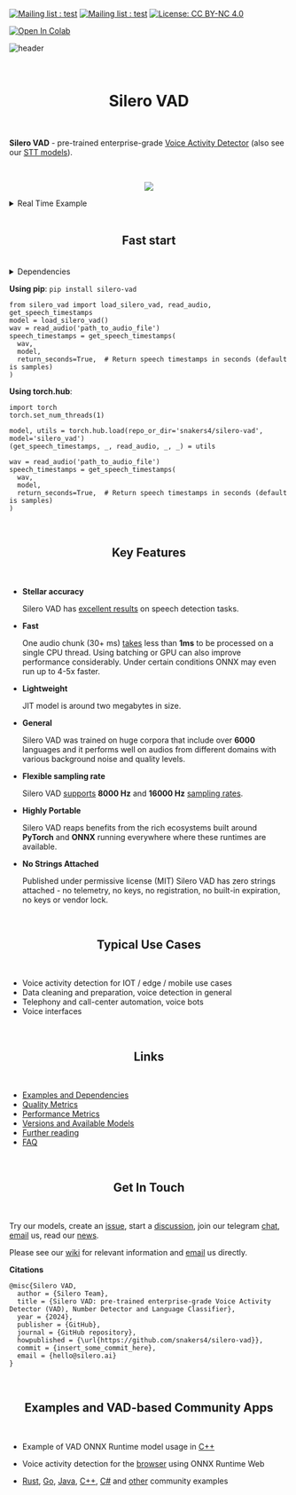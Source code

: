 [![Mailing list : test](http://img.shields.io/badge/Email-gray.svg?style=for-the-badge&logo=gmail)](mailto:hello@silero.ai) [![Mailing list : test](http://img.shields.io/badge/Telegram-blue.svg?style=for-the-badge&logo=telegram)](https://t.me/silero_speech) [![License: CC BY-NC 4.0](https://img.shields.io/badge/License-MIT-lightgrey.svg?style=for-the-badge)](https://github.com/snakers4/silero-vad/blob/master/LICENSE)

[![Open In Colab](https://colab.research.google.com/assets/colab-badge.svg)](https://colab.research.google.com/github/snakers4/silero-vad/blob/master/silero-vad.ipynb)

![header](https://user-images.githubusercontent.com/12515440/89997349-b3523080-dc94-11ea-9906-ca2e8bc50535.png)

<br/>
<h1 align="center">Silero VAD</h1>
<br/>

**Silero VAD** - pre-trained enterprise-grade [Voice Activity Detector](https://en.wikipedia.org/wiki/Voice_activity_detection) (also see our [STT models](https://github.com/snakers4/silero-models)).

<br/>

<p align="center">
  <img src="https://github.com/snakers4/silero-vad/assets/36505480/300bd062-4da5-4f19-9736-9c144a45d7a7" />
</p>


<details>
<summary>Real Time Example</summary>

https://user-images.githubusercontent.com/36505480/144874384-95f80f6d-a4f1-42cc-9be7-004c891dd481.mp4

Please note, that video loads only if you are logged in your GitHub account. 

</details>

<br/>

<h2 align="center">Fast start</h2>
<br/>

<details>
<summary>Dependencies</summary>

  System requirements to run python examples on `x86-64` systems:
  
  - `python 3.8+`;
  - 1G+ RAM;
  - A modern CPU with AVX, AVX2, AVX-512 or AMX instruction sets.

  Dependencies:
  
  - `torch>=1.12.0`;
  - `torchaudio>=0.12.0` (for I/O only);
  - `onnxruntime>=1.16.1` (for ONNX model usage).
  
  Silero VAD uses torchaudio library for audio I/O (`torchaudio.info`, `torchaudio.load`, and `torchaudio.save`), so a proper audio backend is required:
  
  - Option №1 - [**FFmpeg**](https://www.ffmpeg.org/) backend. `conda install -c conda-forge 'ffmpeg<7'`;
  - Option №2 - [**sox_io**](https://pypi.org/project/sox/) backend. `apt-get install sox`, TorchAudio is tested on libsox 14.4.2;
  - Option №3 - [**soundfile**](https://pypi.org/project/soundfile/) backend. `pip install soundfile`.

If you are planning to run the VAD using solely the `onnx-runtime`, it will run on any other system architectures where onnx-runtume is [supported](https://onnxruntime.ai/getting-started). In this case please note that:

- You will have to implement the I/O;
- You will have to adapt the existing wrappers / examples / post-processing for your use-case.

</details>

**Using pip**:
`pip install silero-vad`

```python3
from silero_vad import load_silero_vad, read_audio, get_speech_timestamps
model = load_silero_vad()
wav = read_audio('path_to_audio_file')
speech_timestamps = get_speech_timestamps(
  wav,
  model,
  return_seconds=True,  # Return speech timestamps in seconds (default is samples)
)
```

**Using torch.hub**:
```python3
import torch
torch.set_num_threads(1)

model, utils = torch.hub.load(repo_or_dir='snakers4/silero-vad', model='silero_vad')
(get_speech_timestamps, _, read_audio, _, _) = utils

wav = read_audio('path_to_audio_file')
speech_timestamps = get_speech_timestamps(
  wav,
  model,
  return_seconds=True,  # Return speech timestamps in seconds (default is samples)
)
```

<br/>

<h2 align="center">Key Features</h2>
<br/>

- **Stellar accuracy**

  Silero VAD has [excellent results](https://github.com/snakers4/silero-vad/wiki/Quality-Metrics#vs-other-available-solutions) on speech detection tasks.
  
- **Fast**

  One audio chunk (30+ ms) [takes](https://github.com/snakers4/silero-vad/wiki/Performance-Metrics#silero-vad-performance-metrics) less than **1ms** to be processed on a single CPU thread. Using batching or GPU can also improve performance considerably. Under certain conditions ONNX may even run up to 4-5x faster. 

- **Lightweight**

  JIT model is around two megabytes in size.

- **General**

  Silero VAD was trained on huge corpora that include over **6000** languages and it performs well on audios from different domains with various background noise and quality levels.

- **Flexible sampling rate**

  Silero VAD [supports](https://github.com/snakers4/silero-vad/wiki/Quality-Metrics#sample-rate-comparison)  **8000 Hz** and **16000 Hz** [sampling rates](https://en.wikipedia.org/wiki/Sampling_(signal_processing)#Sampling_rate).

- **Highly Portable**

  Silero VAD reaps benefits from the rich ecosystems built around **PyTorch** and **ONNX** running everywhere where these runtimes are available.

- **No Strings Attached**

   Published under permissive license (MIT) Silero VAD has zero strings attached - no telemetry, no keys, no registration, no built-in expiration, no keys or vendor lock.

<br/>

<h2 align="center">Typical Use Cases</h2>
<br/>

- Voice activity detection for IOT / edge / mobile use cases
- Data cleaning and preparation, voice detection in general
- Telephony and call-center automation, voice bots
- Voice interfaces

<br/>
<h2 align="center">Links</h2>
<br/>


- [Examples and Dependencies](https://github.com/snakers4/silero-vad/wiki/Examples-and-Dependencies#dependencies)
- [Quality Metrics](https://github.com/snakers4/silero-vad/wiki/Quality-Metrics)
- [Performance Metrics](https://github.com/snakers4/silero-vad/wiki/Performance-Metrics)
- [Versions and Available Models](https://github.com/snakers4/silero-vad/wiki/Version-history-and-Available-Models)
- [Further reading](https://github.com/snakers4/silero-models#further-reading)
- [FAQ](https://github.com/snakers4/silero-vad/wiki/FAQ)

<br/>
<h2 align="center">Get In Touch</h2>
<br/>

Try our models, create an [issue](https://github.com/snakers4/silero-vad/issues/new), start a [discussion](https://github.com/snakers4/silero-vad/discussions/new), join our telegram [chat](https://t.me/silero_speech), [email](mailto:hello@silero.ai) us, read our [news](https://t.me/silero_news).

Please see our [wiki](https://github.com/snakers4/silero-models/wiki) for relevant information and [email](mailto:hello@silero.ai) us directly.

**Citations**

```
@misc{Silero VAD,
  author = {Silero Team},
  title = {Silero VAD: pre-trained enterprise-grade Voice Activity Detector (VAD), Number Detector and Language Classifier},
  year = {2024},
  publisher = {GitHub},
  journal = {GitHub repository},
  howpublished = {\url{https://github.com/snakers4/silero-vad}},
  commit = {insert_some_commit_here},
  email = {hello@silero.ai}
}
```

<br/>
<h2 align="center">Examples and VAD-based Community Apps</h2>
<br/>

- Example of VAD ONNX Runtime model usage in [C++](https://github.com/snakers4/silero-vad/tree/master/examples/cpp) 

- Voice activity detection for the [browser](https://github.com/ricky0123/vad) using ONNX Runtime Web

- [Rust](https://github.com/snakers4/silero-vad/tree/master/examples/rust-example), [Go](https://github.com/snakers4/silero-vad/tree/master/examples/go), [Java](https://github.com/snakers4/silero-vad/tree/master/examples/java-example), [C++](https://github.com/snakers4/silero-vad/tree/master/examples/cpp), [C#](https://github.com/snakers4/silero-vad/tree/master/examples/csharp) and [other](https://github.com/snakers4/silero-vad/tree/master/examples) community examples
